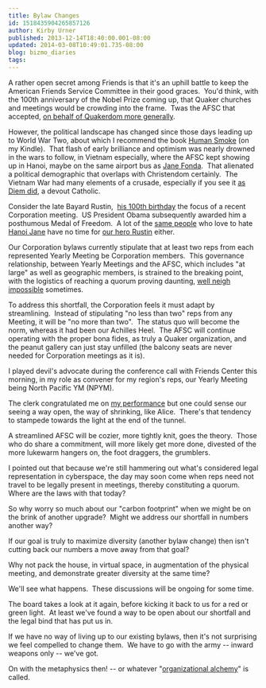 ```yaml
---
title: Bylaw Changes
id: 1518435904265857126
author: Kirby Urner
published: 2013-12-14T18:40:00.001-08:00
updated: 2014-03-08T10:49:01.735-08:00
blog: bizmo_diaries
tags: 
---
```


A rather open secret among Friends is that it's an uphill battle to keep the American Friends Service Committee in their good graces.  You'd think, with the 100th anniversary of the Nobel Prize coming up, that Quaker churches and meetings would be crowding into the frame.  Twas the AFSC that accepted, [on behalf of Quakerdom more generally](http://www.quaker.org.uk/1947-nobel-peace-prize).

However, the political landscape has changed since those days leading up to World War Two, about which I recommend the book [Human Smoke](http://controlroom.blogspot.com/2013/10/some-quaker-overview.html) (on my Kindle).  That flash of early brilliance and optimism was nearly drowned in the wars to follow, in Vietnam especially, where the AFSC kept showing up in Hanoi, maybe on the same airport bus as [Jane Fonda](http://mybizmo.blogspot.com/2006/12/american-dad-plot-synopsis.html).  That alienated a political demographic that overlaps with Christendom certainly.  The Vietnam War had many elements of a crusade, especially if you see it [as Diem did](http://controlroom.blogspot.com/2013/05/murder-mystery.html), a devout Catholic.

Consider the late Bayard Rustin,  [his 100th birthday](http://mybizmo.blogspot.com/2012/03/remembering-baryard-rustin.html) the focus of a recent Corporation meeting.  US President Obama subsequently awarded him a posthumous Medal of Freedom.  A lot of the [same people](http://www.trevorloudon.com/2007/01/red-stars-over-washington/) who love to hate [Hanoi Jane](http://controlroom.blogspot.com/2013/05/murder-mystery.html) have no time for [our hero Rustin](http://www.trevorloudon.com/2013/08/obama-awards-presidential-medal-of-freedom-to-bayard-rustin-a-socialist/) either.

Our Corporation bylaws currently stipulate that at least two reps from each represented Yearly Meeting be Corporation members.  This governance relationship, between Yearly Meetings and the AFSC, which includes "at large" as well as geographic members, is strained to the breaking point, with the logistics of reaching a quorum proving daunting, [well neigh impossible](http://mybizmo.blogspot.com/2014/03/afsc-governance.html) sometimes.

To address this shortfall, the Corporation feels it must adapt by streamlining.  Instead of stipulating "no less than two" reps from any Meeting, it will be "no more than two".  The status quo will become the norm, whereas it had been our Achilles Heel.  The AFSC will continue operating with the proper bona fides, as truly a Quaker organization, and the peanut gallery can just stay unfilled (the balcony seats are never needed for Corporation meetings as it is).

I played devil's advocate during the conference call with Friends Center this morning, in my role as convener for my region's reps, our Yearly Meeting being North Pacific YM (NPYM).

The clerk congratulated me on [my performance](http://worldgame.blogspot.com/2013/03/quaker-mens-group-2013.html) but one could sense our seeing a way open, the way of shrinking, like Alice.  There's that tendency to stampede towards the light at the end of the tunnel.

A streamlined AFSC will be cozier, more tightly knit, goes the theory.  Those who do share a commitment, will more likely get more done, divested of the more lukewarm hangers on, the foot draggers, the grumblers.

I pointed out that because we're still hammering out what's considered legal representation in cyberspace, the day may soon come when reps need not travel to be legally present in meetings, thereby constituting a quorum.  Where are the laws with that today?

So why worry so much about our "carbon footprint" when we might be on the brink of another upgrade?  Might we address our shortfall in numbers another way?

If our goal is truly to maximize diversity (another bylaw change) then isn't cutting back our numbers a move away from that goal?

Why not pack the house, in virtual space, in augmentation of the physical meeting, and demonstrate greater diversity at the same time?

We'll see what happens.  These discussions will be ongoing for some time.

The board takes a look at it again, before kicking it back to us for a red or green light.  At least we've found a way to be open about our shortfall and the legal bind that has put us in.

If we have no way of living up to our existing bylaws, then it's not surprising we feel compelled to change them.  We have to go with the army -- inward weapons only -- we've got.

On with the metaphysics then! -- or whatever "[organizational alchemy](http://controlroom.blogspot.com/2007/12/quaker-infrastructure.html)" is called.
